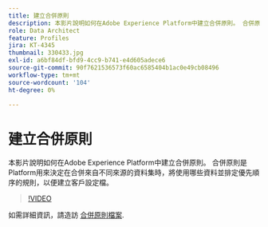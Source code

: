 ```yaml
---
title: 建立合併原則
description: 本影片說明如何在Adobe Experience Platform中建立合併原則。 合併原則是Platform用來決定在合併來自不同來源的資料集時，將使用哪些資料並排定優先順序的規則，以便建立客戶設定檔。
role: Data Architect
feature: Profiles
jira: KT-4345
thumbnail: 330433.jpg
exl-id: a6bf84df-bfd9-4cc9-b741-e4d605adece6
source-git-commit: 90f7621536573f60ac6585404b1ac0e49cb08496
workflow-type: tm+mt
source-wordcount: '104'
ht-degree: 0%

---
```


# 建立合併原則

本影片說明如何在Adobe Experience Platform中建立合併原則。 合併原則是Platform用來決定在合併來自不同來源的資料集時，將使用哪些資料並排定優先順序的規則，以便建立客戶設定檔。

>[!VIDEO](https://video.tv.adobe.com/v/330433?quality=12&learn=on)

如需詳細資訊，請造訪 [合併原則檔案](https://experienceleague.adobe.com/docs/experience-platform/profile/merge-policies/overview.html).
